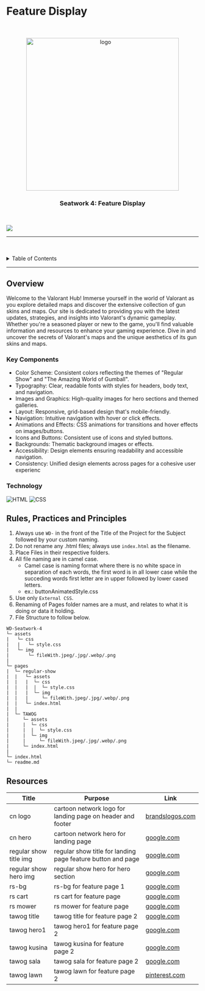 # Feature Display

<a name="readme-top"/>

<br/>

<br />
<div align="center">
  <a href="https://github.com/Armamentum/">
  <!-- Logo or Image -->
    <img src="./assets/img/Logo__1_-removebg-preview.png" alt="logo" width="400" height="400">
  </a>

  <h3 align="center">Seatwork 4: Feature Display</h3>
</div>

<br />

![](https://visit-counter.vercel.app/counter.png?page=Hasteddd.github.io/WD-Seatwork-4/)

---

<br />
<br />

<details>
  <summary>Table of Contents</summary>
  <ol>
    <li>
      <a href="#overview">Overview</a>
      <ol>
        <li>
          <a href="#key-components">Key Components</a>
        </li>
        <li>
          <a href="#technology">Technology</a>
        </li>
      </ol>
    </li>
    <li>
      <a href="#rule,-practices-and-principles">Rules, Practices and Principles</a>
    </li>
    <li>
      <a href="#resources">Resources</a>
    </li>
  </ol>
</details>

---

## Overview

Welcome to the Valorant Hub! Immerse yourself in the world of Valorant as you explore detailed maps and discover the extensive collection of gun skins and maps. Our site is dedicated to providing you with the latest updates, strategies, and insights into Valorant's dynamic gameplay. Whether you're a seasoned player or new to the game, you'll find valuable information and resources to enhance your gaming experience. Dive in and uncover the secrets of Valorant's maps and the unique aesthetics of its gun skins and maps.


### Key Components

- Color Scheme: Consistent colors reflecting the themes of "Regular Show" and "The Amazing World of Gumball".
- Typography: Clear, readable fonts with styles for headers, body text, and navigation.
- Images and Graphics: High-quality images for hero sections and themed galleries.
- Layout: Responsive, grid-based design that's mobile-friendly.
- Navigation: Intuitive navigation with hover or click effects.
- Animations and Effects: CSS animations for transitions and hover effects on images/buttons.
- Icons and Buttons: Consistent use of icons and styled buttons.
- Backgrounds: Thematic background images or effects.
- Accessibility: Design elements ensuring readability and accessible navigation.
- Consistency: Unified design elements across pages for a cohesive user experienc



### Technology
![HTML](https://img.shields.io/badge/HTML-E34F26?style=for-the-badge&logo=html5&logoColor=white)
![CSS](https://img.shields.io/badge/CSS-1572B6?style=for-the-badge&logo=css3&logoColor=white)

## Rules, Practices and Principles
1. Always use `WD-` in the front of the Title of the Project for the Subject followed by your custom naming.
2. Do not rename any .html files; always use `index.html` as the filename.
3. Place Files in their respective folders.
4. All file naming are in camel case.
   - Camel case is naming format where there is no white space in separation of each words, the first word is in all lower case while the succeding words first letter are in upper followed by lower cased letters.
   - ex.: buttonAnimatedStyle.css
5. Use only `External CSS`.
6. Renaming of Pages folder names are a must, and relates to what it is doing or data it holding.
7. File Structure to follow below.

```
WD-Seatwork-4
└─ assets
|   └─ css
|   |   └─ style.css
|   └─ img
|       └─ fileWith.jpeg/.jpg/.webp/.png
|
└─ pages
|  └─ regular-show
|  |   └─ assets
|  |   |  └─ css
|  |   |  |  └─ style.css
|  |   |  └─ img
|  |   |     └─ fileWith.jpeg/.jpg/.webp/.png
|  |   └─ index.html
|  |
|  └─ TAWOG
|     └─ assets
|     |  └─ css
|     |  |  └─ style.css
|     |  └─ img
|     |     └─ fileWith.jpeg/.jpg/.webp/.png
|     └─ index.html
|
└─ index.html
└─ readme.md
```

## Resources

| Title | Purpose | Link |
|-|-|-|
| cn logo | cartoon network logo for landing page on header and footer | [brandslogos.com](https://images.app.goo.gl/JDynRfaaqkHiVsJc8) |
| cn hero | cartoon network hero for landing page | [google.com](https://images.app.goo.gl/PHQViASZtsswnoW67) |
| regular show title img | regular show title for landing page feature button and page | [google.com](https://images.app.goo.gl/X1AakZa4SBHfDGKT6) |
| regular show hero img | regular show hero for hero section | [google.com](https://images.app.goo.gl/7Mp1hkzuqp9J1nea6) |
| rs-bg | rs-bg for feature page 1 | [google.com](https://images.app.goo.gl/eLd4UsfCPDSbhzk76) |
| rs cart | rs cart for feature page | [google.com](https://images.app.goo.gl/izrv1CNCNZesvZMu6) |
| rs mower | rs mower for feature page | [google.com](https://images.app.goo.gl/YVJKbEGhhb9KFf3b6) |
| tawog title |  tawog title for feature page 2 | [google.com](https://images.app.goo.gl/6ScaXUbvstocAZoq5) |
| tawog hero1 | tawog hero1 for feature page 2 | [google.com](https://images.app.goo.gl/pi49Ab8oHB4SVwWc6) |
| tawog kusina | tawog kusina for feature page 2 | [google.com](https://images.app.goo.gl/E6wZzXSDKYesakpUA) |
| tawog sala | tawog sala for feature page 2 | [google.com](https://images.app.goo.gl/uCsep5yQbrsWqEsS6) |
| tawog lawn | tawog lawn for feature page 2 | [pinterest.com](https://pin.it/4Pwhkf6za) |